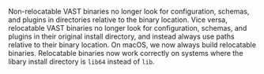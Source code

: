 Non-relocatable VAST binaries no longer look for configuration, schemas, and
plugins in directories relative to the binary location. Vice versa, relocatable
VAST binaries no longer look for configuration, schemas, and plugins in their
original install directory, and instead always use paths relative to their
binary location. On macOS, we now always build relocatable binaries.
Relocatable binaries now work correctly on systems where the libary install
directory is `lib64` instead of `lib`.
